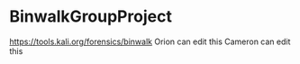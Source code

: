 # BinwalkGroupProject

https://tools.kali.org/forensics/binwalk
Orion can edit this 
Cameron can edit this
